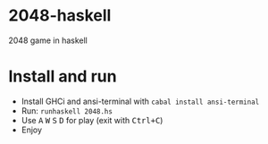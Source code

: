 # 2048-haskell
2048 game in haskell

# Install and run

- Install GHCi and ansi-terminal with `cabal install ansi-terminal`
- Run: `runhaskell 2048.hs`
- Use <kbd>A</kbd> <kbd>W</kbd> <kbd>S</kbd> <kbd>D</kbd> for play (exit with <kbd>Ctrl+C</kbd>)
- Enjoy
